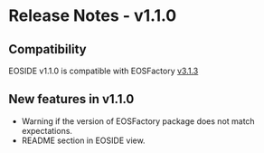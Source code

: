 # Release Notes - v1.1.0

## Compatibility

EOSIDE v1.1.0 is compatible with 
EOSFactory [v3.1.3](https://github.com/tokenika/eosfactory/releases/tag/v3.1.3)

## New features in v1.1.0

* Warning if the version of EOSFactory package does not match expectations.
* README section in EOSIDE view.